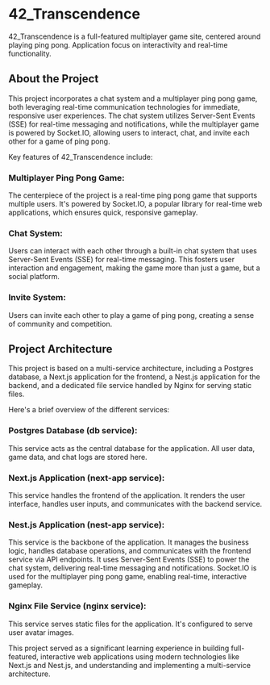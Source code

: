 # 42_Transcendence
42_Transcendence is a full-featured multiplayer game site, centered around playing ping pong. Application focus on interactivity and real-time functionality.

## About the Project
This project incorporates a chat system and a multiplayer ping pong game, both leveraging real-time communication technologies for immediate, responsive user experiences. The chat system utilizes Server-Sent Events (SSE) for real-time messaging and notifications, while the multiplayer game is powered by Socket.IO, allowing users to interact, chat, and invite each other for a game of ping pong.

Key features of 42_Transcendence include:

### Multiplayer Ping Pong Game:
The centerpiece of the project is a real-time ping pong game that supports multiple users. It's powered by Socket.IO, a popular library for real-time web applications, which ensures quick, responsive gameplay.

### Chat System:
Users can interact with each other through a built-in chat system that uses Server-Sent Events (SSE) for real-time messaging. This fosters user interaction and engagement, making the game more than just a game, but a social platform.

### Invite System:
Users can invite each other to play a game of ping pong, creating a sense of community and competition.

## Project Architecture
This project is based on a multi-service architecture, including a Postgres database, a Next.js application for the frontend, a Nest.js application for the backend, and a dedicated file service handled by Nginx for serving static files.

Here's a brief overview of the different services:

### Postgres Database (db service):
This service acts as the central database for the application. All user data, game data, and chat logs are stored here.

### Next.js Application (next-app service):
This service handles the frontend of the application. It renders the user interface, handles user inputs, and communicates with the backend service.

### Nest.js Application (nest-app service):
This service is the backbone of the application. It manages the business logic, handles database operations, and communicates with the frontend service via API endpoints. It uses Server-Sent Events (SSE) to power the chat system, delivering real-time messaging and notifications. Socket.IO is used for the multiplayer ping pong game, enabling real-time, interactive gameplay.

### Nginx File Service (nginx service):
This service serves static files for the application. It's configured to serve user avatar images.

This project served as a significant learning experience in building full-featured, interactive web applications using modern technologies like Next.js and Nest.js, and understanding and implementing a multi-service architecture.
